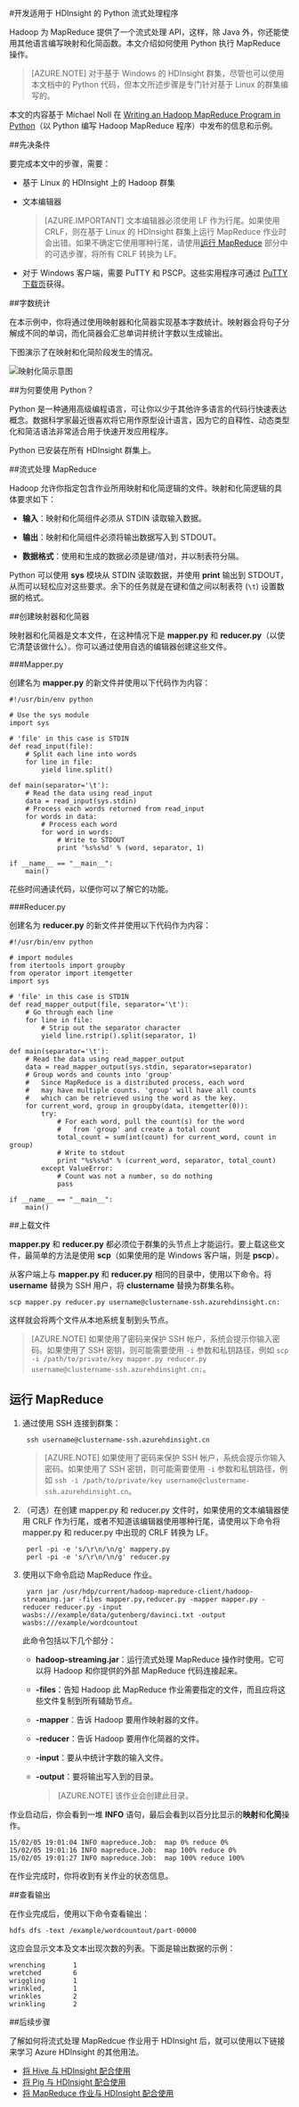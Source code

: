 <!-- not suitable for Mooncake -->

<properties
   pageTitle="使用 HDInsight 开发 Python MapReduce 作业 | Azure"
   description="了解如何在基于 Linux 的 HDInsight 群集上创建和运行 Python MapReduce 作业。"
   services="hdinsight"
   documentationCenter=""
   authors="Blackmist"
   manager="paulettm"
   editor="cgronlun"
	tags="azure-portal"/>

<tags
	ms.service="hdinsight"
	ms.date="05/13/2016"
	wacn.date="02/06/2017"/>

#开发适用于 HDInsight 的 Python 流式处理程序

Hadoop 为 MapReduce 提供了一个流式处理 API，这样，除 Java 外，你还能使用其他语言编写映射和化简函数。本文介绍如何使用 Python 执行 MapReduce 操作。

> [AZURE.NOTE] 对于基于 Windows 的 HDInsight 群集，尽管也可以使用本文档中的 Python 代码，但本文所述步骤是专门针对基于 Linux 的群集编写的。

本文的内容基于 Michael Noll 在 [Writing an Hadoop MapReduce Program in Python](http://www.michael-noll.com/tutorials/writing-an-hadoop-mapreduce-program-in-python/)（以 Python 编写 Hadoop MapReduce 程序）中发布的信息和示例。

##先决条件

要完成本文中的步骤，需要：

* 基于 Linux 的 HDInsight 上的 Hadoop 群集

* 文本编辑器

    > [AZURE.IMPORTANT] 文本编辑器必须使用 LF 作为行尾。如果使用 CRLF，则在基于 Linux 的 HDInsight 群集上运行 MapReduce 作业时会出错。如果不确定它使用哪种行尾，请使用[运行 MapReduce](#run-mapreduce) 部分中的可选步骤，将所有 CRLF 转换为 LF。

* 对于 Windows 客户端，需要 PuTTY 和 PSCP。这些实用程序可通过 <a href="http://www.chiark.greenend.org.uk/~sgtatham/putty/download.html" target="_blank">PuTTY 下载页</a>获得。

##字数统计

在本示例中，你将通过使用映射器和化简器实现基本字数统计。映射器会将句子分解成不同的单词，而化简器会汇总单词并统计字数以生成输出。

下图演示了在映射和化简阶段发生的情况。

![映射化简示意图](./media/hdinsight-hadoop-streaming-python/HDI.WordCountDiagram.png)

##为何要使用 Python？

Python 是一种通用高级编程语言，可让你以少于其他许多语言的代码行快速表达概念。数据科学家最近很喜欢将它用作原型设计语言，因为它的自释性、动态类型化和简洁语法非常适合用于快速开发应用程序。

Python 已安装在所有 HDInsight 群集上。

##流式处理 MapReduce

Hadoop 允许你指定包含作业所用映射和化简逻辑的文件。映射和化简逻辑的具体要求如下：

* **输入**：映射和化简组件必须从 STDIN 读取输入数据。

* **输出**：映射和化简组件必须将输出数据写入到 STDOUT。

* **数据格式**：使用和生成的数据必须是键/值对，并以制表符分隔。

Python 可以使用 **sys** 模块从 STDIN 读取数据，并使用 **print** 输出到 STDOUT，从而可以轻松应对这些要求。余下的任务就是在键和值之间以制表符 (`\t`) 设置数据的格式。

##创建映射器和化简器

映射器和化简器是文本文件，在这种情况下是 **mapper.py** 和 **reducer.py**（以使它清楚该做什么）。你可以通过使用自选的编辑器创建这些文件。

###Mapper.py

创建名为 **mapper.py** 的新文件并使用以下代码作为内容：

    #!/usr/bin/env python

    # Use the sys module
    import sys

    # 'file' in this case is STDIN
    def read_input(file):
        # Split each line into words
        for line in file:
            yield line.split()

    def main(separator='\t'):
        # Read the data using read_input
        data = read_input(sys.stdin)
        # Process each words returned from read_input
        for words in data:
            # Process each word
            for word in words:
                # Write to STDOUT
                print '%s%s%d' % (word, separator, 1)

    if __name__ == "__main__":
        main()

花些时间通读代码，以便你可以了解它的功能。

###Reducer.py

创建名为 **reducer.py** 的新文件并使用以下代码作为内容：

    #!/usr/bin/env python

    # import modules
    from itertools import groupby
    from operator import itemgetter
    import sys

    # 'file' in this case is STDIN
    def read_mapper_output(file, separator='\t'):
        # Go through each line
        for line in file:
            # Strip out the separator character
            yield line.rstrip().split(separator, 1)

    def main(separator='\t'):
        # Read the data using read_mapper_output
        data = read_mapper_output(sys.stdin, separator=separator)
        # Group words and counts into 'group'
        #   Since MapReduce is a distributed process, each word
        #   may have multiple counts. 'group' will have all counts
        #   which can be retrieved using the word as the key.
        for current_word, group in groupby(data, itemgetter(0)):
            try:
                # For each word, pull the count(s) for the word
                #   from 'group' and create a total count
                total_count = sum(int(count) for current_word, count in group)
                # Write to stdout
                print "%s%s%d" % (current_word, separator, total_count)
            except ValueError:
                # Count was not a number, so do nothing
                pass

    if __name__ == "__main__":
        main()

##上载文件

**mapper.py** 和 **reducer.py** 都必须位于群集的头节点上才能运行。要上载这些文件，最简单的方法是使用 **scp**（如果使用的是 Windows 客户端，则是 **pscp**）。

从客户端上与 **mapper.py** 和 **reducer.py** 相同的目录中，使用以下命令。将 **username** 替换为 SSH 用户，将 **clustername** 替换为群集名称。

	scp mapper.py reducer.py username@clustername-ssh.azurehdinsight.cn:

这样就会将两个文件从本地系统复制到头节点。

> [AZURE.NOTE] 如果使用了密码来保护 SSH 帐户，系统会提示你输入密码。如果使用了 SSH 密钥，则可能需要使用 `-i` 参数和私钥路径，例如 `scp -i /path/to/private/key mapper.py reducer.py username@clustername-ssh.azurehdinsight.cn:`。

## <a name="run-mapreduce"></a>运行 MapReduce

1. 通过使用 SSH 连接到群集：

		ssh username@clustername-ssh.azurehdinsight.cn

	> [AZURE.NOTE] 如果使用了密码来保护 SSH 帐户，系统会提示你输入密码。如果使用了 SSH 密钥，则可能需要使用 `-i` 参数和私钥路径，例如 `ssh -i /path/to/private/key username@clustername-ssh.azurehdinsight.cn`。

2. （可选）在创建 mapper.py 和 reducer.py 文件时，如果使用的文本编辑器使用 CRLF 作为行尾，或者不知道该编辑器使用哪种行尾，请使用以下命令将 mapper.py 和 reducer.py 中出现的 CRLF 转换为 LF。

        perl -pi -e 's/\r\n/\n/g' mappery.py
        perl -pi -e 's/\r\n/\n/g' reducer.py

2. 使用以下命令启动 MapReduce 作业。

		yarn jar /usr/hdp/current/hadoop-mapreduce-client/hadoop-streaming.jar -files mapper.py,reducer.py -mapper mapper.py -reducer reducer.py -input wasbs:///example/data/gutenberg/davinci.txt -output wasbs:///example/wordcountout

	此命令包括以下几个部分：

	* **hadoop-streaming.jar**：运行流式处理 MapReduce 操作时使用。它可以将 Hadoop 和你提供的外部 MapReduce 代码连接起来。

	* **-files**：告知 Hadoop 此 MapReduce 作业需要指定的文件，而且应将这些文件复制到所有辅助节点。

	* **-mapper**：告诉 Hadoop 要用作映射器的文件。

	* **-reducer**：告诉 Hadoop 要用作化简器的文件。

	* **-input**：要从中统计字数的输入文件。

	* **-output**：要将输出写入到的目录。

		> [AZURE.NOTE] 该作业会创建此目录。

作业启动后，你会看到一堆 **INFO** 语句，最后会看到以百分比显示的**映射**和**化简**操作。

	15/02/05 19:01:04 INFO mapreduce.Job:  map 0% reduce 0%
	15/02/05 19:01:16 INFO mapreduce.Job:  map 100% reduce 0%
	15/02/05 19:01:27 INFO mapreduce.Job:  map 100% reduce 100%

在作业完成时，你将收到有关作业的状态信息。

##查看输出

在作业完成后，使用以下命令查看输出：

	hdfs dfs -text /example/wordcountout/part-00000

这应会显示文本及文本出现次数的列表。下面是输出数据的示例：

	wrenching       1
	wretched        6
	wriggling       1
	wrinkled,       1
	wrinkles        2
	wrinkling       2

##后续步骤

了解如何将流式处理 MapRedcue 作业用于 HDInsight 后，就可以使用以下链接来学习 Azure HDInsight 的其他用法。

* [将 Hive 与 HDInsight 配合使用](/documentation/articles/hdinsight-use-hive/)
* [将 Pig 与 HDInsight 配合使用](/documentation/articles/hdinsight-use-pig/)
* [将 MapReduce 作业与 HDInsight 配合使用](/documentation/articles/hdinsight-use-mapreduce/)

<!---HONumber=Mooncake_Quality_Review_1202_2016-->